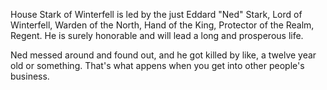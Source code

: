 House Stark of Winterfell is led by the just Eddard "Ned" Stark, Lord of
Winterfell, Warden of the North, Hand of the King, Protector of the Realm,
Regent.  He is surely honorable and will lead a long and prosperous life.

Ned messed around and found out, and he got killed by like, a twelve year old or something. That's what appens when you get into other people's business. 